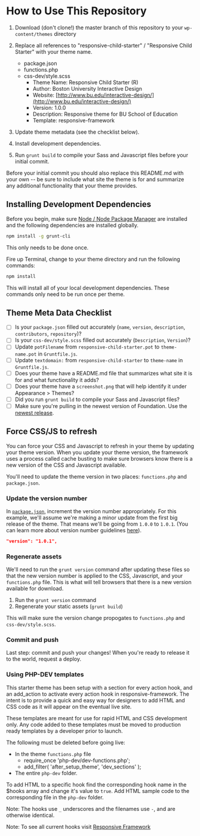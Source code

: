 # How to Use This Repository

1. Download (don't clone!) the master branch of this repository to your `wp-content/themes`
 directory
1. Replace all references to "responsive-child-starter" / "Responsive Child
 Starter" with your theme name.
    - package.json
    - functions.php
    - css-dev/style.scss
      - Theme Name: Responsive Child Starter (R)
      - Author: Boston University Interactive Design
      - Website: [http://www.bu.edu/interactive-design/](http://www.bu.edu/interactive-design/)
      - Version: 1.0.0
      - Description: Responsive theme for BU School of Education
      - Template: responsive-framework

1. Update theme metadata (see the checklist below).
1. Install development dependencies.
1. Run `grunt build` to compile your Sass and Javascript files before your
 initial commit.

Before your initial commit you should also replace this README.md with your own
-- be sure to include what site the theme is for and summarize any additional
functionality that your theme provides.

## Installing Development Dependencies

Before you begin, make sure [Node / Node Package Manager](http://nodejs.org/)
are installed and the following dependencies are installed globally.

```bash
npm install -g grunt-cli
```

This only needs to be done once.

Fire up Terminal, change to your theme directory and run the following
commands:

```bash
npm install
```

This will install all of your local development dependencies. These commands
only need to be run once per theme.

## Theme Meta Data Checklist

- [ ] Is your `package.json` filled out accurately (`name`, `version`,
 `description`, `contributors`, `repository`)?
- [ ] Is your `css-dev/style.scss` filled out accurately (`Description`,
 `Version`)?
- [ ] Update `potFilename` from `responsive-child-starter.pot` to `theme-name.pot` in `Gruntfile.js`.
- [ ] Update `textdomain:` from `responsive-child-starter` to `theme-name` in `Gruntfile.js`.
- [ ] Does your theme have a README.md file that summarizes what site it is
 for and what functionality it adds?
- [ ] Does your theme have a `screenshot.png` that will help identify it under
 Appearance > Themes?
- [ ] Did you run `grunt build` to compile your Sass and Javascript files?
- [ ] Make sure you're pulling in the newest version of Foundation. Use the
 [newest release](https://github.com/bu-ist/responsive-foundation/releases).

## Force CSS/JS to refresh

You can force your CSS and Javascript to refresh in your theme by updating your
theme version. When you update your theme version, the framework uses a process
called cache busting to make sure browsers know there is a new version of the
CSS and Javascript available.

You'll need to update the theme version in two places: `functions.php` and `package.json`.

### Update the version number

In [`package.json`](https://github.com/bu-ist/responsive-child-starter/blob/master/package.json#L3),
increment the version number appropriately. For this example, we'll assume
we're making a minor update from the first big release of the theme. That means
we'll be going from `1.0.0` to `1.0.1`. (You can learn more about version
number guidelines [here](http://semver.org/)).

```json
"version": "1.0.1",
```

### Regenerate assets

We'll need to run the `grunt version` command after updating these files so
that the new version number is applied to the CSS, Javascript, and your
`functions.php` file. This is what will tell browsers that there is a new
version available for download.

1. Run the `grunt version` command
1. Regenerate your static assets (`grunt build`)

This will make sure the version change propogates to `functions.php` and `css-dev/style.scss`.

### Commit and push

Last step: commit and push your changes! When you're ready to release it to the
world, request a deploy.

### Using PHP-DEV templates

This starter theme has been setup with a section for every action hook, and an
add_action to activate every action hook in responsive-framework.
The intent is to provide a quick and easy way for designers to add HTML and CSS
code as it will appear on the eventual live site.

These templates are meant for use for rapid HTML and CSS development only. Any
code added to these templates must be moved to production ready templates by a
developer prior to launch.

The following must be deleted before going live:

* In the theme `functions.php` file
  * require_once 'php-dev/dev-functions.php';
  * add_filter( 'after_setup_theme', 'dev_sections' );
* The entire `php-dev` folder.

To add HTML to a specific hook find the corresponding hook name in the $hooks
array and change it's value to `true`. Add HTML sample code to the corresponding
file in the `php-dev` folder.

Note: The hooks use `_` underscores and the filenames use `-`, and are otherwise
identical.

Note: To see all current hooks visit
[Responsive Framework](https://github.com/bu-ist/responsive-framework)
